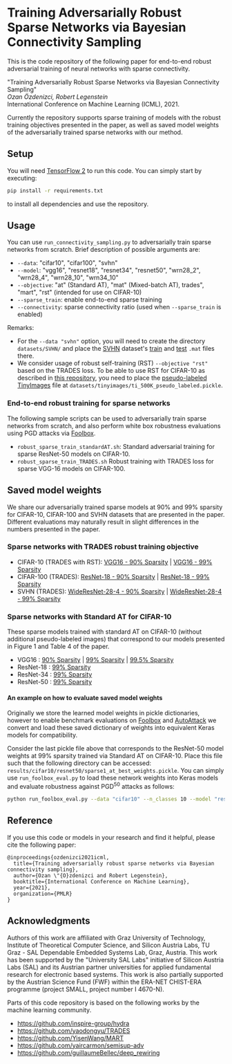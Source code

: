 # Training Adversarially Robust Sparse Networks via Bayesian Connectivity Sampling

This is the code repository of the following paper for end-to-end robust adversarial training of neural networks with sparse connectivity.
 
"Training Adversarially Robust Sparse Networks via Bayesian Connectivity Sampling"\
<em>Ozan Özdenizci, Robert Legenstein</em>\
International Conference on Machine Learning (ICML), 2021.

Currently the repository supports sparse training of models with the robust training objectives presented in the paper, as well as saved model weights of the adversarially trained sparse networks with our method.

## Setup

You will need [TensorFlow 2](https://www.tensorflow.org/install) to run this code. You can simply start by executing:
```bash
pip install -r requirements.txt
```
to install all dependencies and use the repository.

## Usage

You can use `run_connectivity_sampling.py` to adversarially train sparse networks from scratch. Brief description of possible arguments are:

- `--data`: "cifar10", "cifar100", "svhn"
- `--model`: "vgg16", "resnet18", "resnet34", "resnet50", "wrn28_2", "wrn28_4", "wrn28_10", "wrn34_10"
- `--objective`: "at" (Standard AT), "mat" (Mixed-batch AT), trades", "mart", "rst" (intended for use on CIFAR-10)
- `--sparse_train`: enable end-to-end sparse training
- `--connectivity`: sparse connectivity ratio (used when `--sparse_train` is enabled)

Remarks:
* For the `--data "svhn"` option, you will need to create the directory `datasets/SVHN/` and place the [SVHN](http://ufldl.stanford.edu/housenumbers/) dataset's [train](http://ufldl.stanford.edu/housenumbers/train_32x32.mat) and [test](http://ufldl.stanford.edu/housenumbers/test_32x32.mat) `.mat` files there.
* We consider usage of robust self-training (RST) `--objective "rst"` based on the TRADES loss. To be able to use RST for CIFAR-10 as described in [this repository](https://github.com/yaircarmon/semisup-adv), you need to place the [pseudo-labeled TinyImages](https://drive.google.com/open?id=1LTw3Sb5QoiCCN-6Y5PEKkq9C9W60w-Hi) file at `datasets/tinyimages/ti_500K_pseudo_labeled.pickle`.

### End-to-end robust training for sparse networks

The following sample scripts can be used to adversarially train sparse networks from scratch, and also perform white box robustness evaluations using PGD attacks via [Foolbox](https://github.com/bethgelab/foolbox).

- `robust_sparse_train_standardAT.sh`: Standard adversarial training for sparse ResNet-50 models on CIFAR-10.
- `robust_sparse_train_TRADES.sh` Robust training with TRADES loss for sparse VGG-16 models on CIFAR-100.

## Saved model weights

We share our adversarially trained sparse models at 90% and 99% sparsity for CIFAR-10, CIFAR-100 and SVHN datasets that are presented in the paper. 
Different evaluations may naturally result in slight differences in the numbers presented in the paper.

### Sparse networks with TRADES robust training objective

* CIFAR-10  (TRADES with RST): [VGG16 - 90% Sparsity](https://www.dropbox.com/...) | [VGG16 - 99% Sparsity](https://www.dropbox.com/...)
* CIFAR-100 (TRADES): [ResNet-18 - 90% Sparsity](https://www.dropbox.com/...) | [ResNet-18 - 99% Sparsity](https://www.dropbox.com/...)
* SVHN   (TRADES): [WideResNet-28-4 - 90% Sparsity](https://www.dropbox.com/...) | [WideResNet-28-4 - 99% Sparsity](https://www.dropbox.com/...)

### Sparse networks with Standard AT for CIFAR-10

These sparse models trained with standard AT on CIFAR-10 (without additional pseudo-labeled images) that correspond to our models presented in Figure 1 and Table 4 of the paper.

* VGG16      : [90% Sparsity](https://www.dropbox.com/...) | [99% Sparsity](https://www.dropbox.com/...) | [99.5% Sparsity](https://www.dropbox.com/...)
* ResNet-18  : [99% Sparsity](https://www.dropbox.com/...)
* ResNet-34  : [99% Sparsity](https://www.dropbox.com/...)
* ResNet-50  : [99% Sparsity](https://www.dropbox.com/...)

#### An example on how to evaluate saved model weights

Originally we store the learned model weights in pickle dictionaries, however to enable benchmark evaluations on [Foolbox](https://github.com/bethgelab/foolbox) and [AutoAttack](https://github.com/fra31/auto-attack) we convert and load these saved dictionary of weights into equivalent Keras models for compatibility. 

Consider the last pickle file above that corresponds to the ResNet-50 model weights at 99% sparsity trained via Standard AT on CIFAR-10. 
Place this file such that the following directory can be accessed: `results/cifar10/resnet50/sparse1_at_best_weights.pickle`.
You can simply use `run_foolbox_eval.py` to load these network weights into Keras models and evaluate robustness against PGD<sup>50</sup> attacks as follows:
```bash
python run_foolbox_eval.py --data "cifar10" --n_classes 10 --model "resnet50" --objective "at" --sparse_train --connectivity 0.01 --pgd_iters 50 --pgd_restarts 10
```

## Reference
If you use this code or models in your research and find it helpful, please cite the following paper:
```
@inproceedings{ozdenizci2021icml,
  title={Training adversarially robust sparse networks via Bayesian connectivity sampling},
  author={Ozan \"{O}zdenizci and Robert Legenstein},
  booktitle={International Conference on Machine Learning},
  year={2021},
  organization={PMLR}
}
```

## Acknowledgments

Authors of this work are affiliated with Graz University of Technology, Institute of Theoretical Computer Science, 
and Silicon Austria Labs, TU Graz - SAL Dependable Embedded Systems Lab, Graz, Austria. This work has been supported by the "University SAL Labs" initiative of Silicon Austria Labs (SAL) and its Austrian partner universities for applied fundamental research for electronic based systems. 
This work is also partially supported by the Austrian Science Fund (FWF) within the ERA-NET CHIST-ERA programme (project SMALL, project number I 4670-N).

Parts of this code repository is based on the following works by the machine learning community.

* https://github.com/inspire-group/hydra
* https://github.com/yaodongyu/TRADES
* https://github.com/YisenWang/MART
* https://github.com/yaircarmon/semisup-adv
* https://github.com/guillaumeBellec/deep_rewiring
